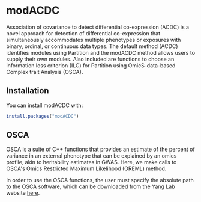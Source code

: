 # modACDC

Association of covariance to detect differential co-expression (ACDC) is a novel approach for detection of differential co-expression that simultaneously accommodates multiple phenotypes or exposures with binary, ordinal, or continuous data types. The default method (ACDC) identifies modules using Partition and the modACDC method allows users to supply their own modules. Also included are functions to choose an information loss criterion (ILC) for Partition using OmicS-data-based Complex trait Analysis (OSCA).

## Installation

You can install modACDC with:

``` r
install.packages("modACDC")
```

## OSCA

OSCA is a suite of C++ functions that provides an estimate of the percent of variance in an external phenotype that can be explained by an omics profile, akin to heritability estimates in GWAS. Here, we make calls to OSCA's Omics Restricted Maximum Likelihood (OREML) method.

In order to use the OSCA functions, the user must specify the absolute path to the OSCA software, which can be downloaded from the Yang Lab website [here](https://yanglab.westlake.edu.cn/software/osca/#Download).
